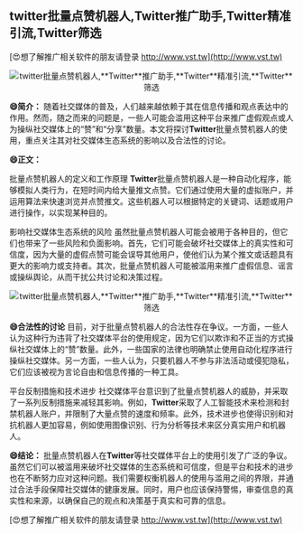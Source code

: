 ## **twitter批量点赞机器人,**Twitter**推广助手,**Twitter**精准引流,**Twitter**筛选**

[😍想了解推广相关软件的朋友请登录 http://www.vst.tw](http://www.vst.tw)

 <center><img src="https://vst.tw/MP4/tuiguang/png/4.png" alt="twitter批量点赞机器人,**Twitter**推广助手,**Twitter**精准引流,**Twitter**筛选"></center>

**😄简介：**
随着社交媒体的普及，人们越来越依赖于其在信息传播和观点表达中的作用。然而，随之而来的问题是，一些人可能会滥用这种平台来推广虚假观点或人为操纵社交媒体上的“赞”和“分享”数量。本文将探讨**Twitter**批量点赞机器人的使用，重点关注其对社交媒体生态系统的影响以及合法性的讨论。

**😄正文：**

批量点赞机器人的定义和工作原理
**Twitter**批量点赞机器人是一种自动化程序，能够模拟人类行为，在短时间内给大量推文点赞。它们通过使用大量的虚拟账户，并运用算法来快速浏览并点赞推文。这些机器人可以根据特定的关键词、话题或用户进行操作，以实现某种目的。

影响社交媒体生态系统的风险
虽然批量点赞机器人可能会被用于各种目的，但它们也带来了一些风险和负面影响。首先，它们可能会破坏社交媒体上的真实性和可信度，因为大量的虚假点赞可能会误导其他用户，使他们认为某个推文或话题具有更大的影响力或支持者。其次，批量点赞机器人可能被滥用来推广虚假信息、谣言或操纵舆论，从而干扰公共讨论和决策过程。

 <center><img src="https://vst.tw/MP4/tuiguang/png/8.png" alt="twitter批量点赞机器人,**Twitter**推广助手,**Twitter**精准引流,**Twitter**筛选"></center>

**😄合法性的讨论**
目前，对于批量点赞机器人的合法性存在争议。一方面，一些人认为这种行为违背了社交媒体平台的使用规定，因为它们以欺诈和不正当的方式操纵社交媒体上的“赞”数量。此外，一些国家的法律也明确禁止使用自动化程序进行操纵社交媒体。另一方面，一些人认为，只要机器人不参与非法活动或侵犯隐私，它们应该被视为言论自由和信息传播的一种工具。

平台反制措施和技术进步
社交媒体平台意识到了批量点赞机器人的威胁，并采取了一系列反制措施来减轻其影响。例如，**Twitter**采取了人工智能技术来检测和封禁机器人账户，并限制了大量点赞的速度和频率。此外，技术进步也使得识别和对抗机器人更加容易，例如使用图像识别、行为分析等技术来区分真实用户和机器人。

**😄结论：**
批量点赞机器人在**Twitter**等社交媒体平台上的使用引发了广泛的争议。虽然它们可以被滥用来破坏社交媒体的生态系统和可信度，但是平台和技术的进步也在不断努力应对这种问题。我们需要权衡机器人的使用与滥用之间的界限，并通过合法手段保障社交媒体的健康发展。同时，用户也应该保持警惕，审查信息的真实性和来源，以确保自己的观点和决策基于真实和可靠的信息。

[😍想了解推广相关软件的朋友请登录 http://www.vst.tw](http://www.vst.tw)



